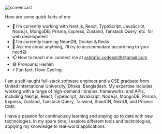 <!--
**Srabon444/srabon444** is a ✨ _special_ ✨ repository because its `README.md` (this file) appears on your GitHub profile.

# Hi, I'm Ashraful, a CS undergrad who loves learning about new things and loves to develop new softwares. 👋🏾👨‍🎓‍💻
## Hello World! :sparkling_heart: 👋🏽 
### I :heart: GitHub :octocat:
![](https://github-readme-stats.vercel.app/api?username=srabon444&show_icons=true&line_height=30)
<!--
**Srabon444/srabon444** is a ✨ _special_ ✨ repository because its `README.md` (this file) appears on your GitHub profile.
-->
![screencast](https://i.imgur.com/hb6RKuC.gif)

Here are some quick facts of me:

- 🔭 I’m currently working with Next.js, React, TypeScript, JavaScript, Node.js, MongoDB, Prisma, Express, Zustand, Tanstack Query, etc. for web development
- 🌱 I’m currently learning NeonDB, Docker & Redis
- 💬 Ask me about anything, I'll try to accommodate accordinng to your need😄
- 📫 How to reach me: connect me at ashraful.codesmith@gmail.com
- 😄 Pronouns: He/him
- ⚡ Fun fact: I love Cycling.

I am a self-taught full-stack software engineer and a CSE graduate from United International University, Dhaka, Bangladesh. My expertise includes working with a range of high-demand libraries, frameworks, and APIs, including Next.js, React, TypeScript, JavaScript, Node.js, MongoDB, Prisma, Express, Zustand, Tanstack Query, Tailwind, ShadCN, NextUI, and Prismic CMS.

I have a passion for continuously learning and staying up to date with new technologies. In my spare time, I explore different tools and technologies, applying my knowledge to real-world applications.

<!--- 👯 I’m looking to collaborate on any kind of projects--->
<!--- 🤔 I’m looking for help with any individual or Start-Ups--->

<!---![](https://github-profile-summary-cards.vercel.app/api/cards/profile-details?username=srabon444&theme=dracula)--->
<!---![](https://github-profile-summary-cards.vercel.app/api/cards/repos-per-language?username=srabon444&theme=dracula)--->
<!---![](https://github-profile-summary-cards.vercel.app/api/cards/most-commit-language?username=srabon444&theme=dracula)--->
<!---![](https://github-profile-summary-cards.vercel.app/api/cards/stats?username=srabon444&theme=dracula)--->
<!---![](https://github-profile-summary-cards.vercel.app/api/cards/productive-time?username=srabon444&theme=dracula)--->
